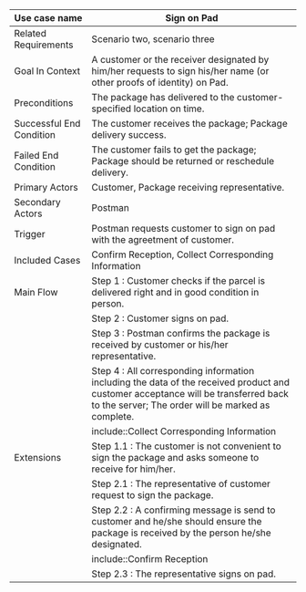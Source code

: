| Use case name            | Sign on Pad                              |
| ------------------------ | ---------------------------------------- |
| Related Requirements     | Scenario two, scenario three             |
| Goal In Context          | A customer or the receiver designated by him/her requests to sign his/her name (or other proofs of identity) on Pad. |
| Preconditions            | The package has delivered to the customer-specified location on time. |
| Successful End Condition | The customer receives the package; Package delivery success. |
| Failed End Condition     | The customer fails to get the package; Package should be returned or reschedule delivery.    |
| Primary Actors           | Customer, Package receiving representative.                  |
| Secondary Actors         | Postman                                  |
| Trigger                  | Postman requests customer to sign on pad with the agreetment of customer.   |
| Included Cases           | Confirm Reception, Collect Corresponding Information         |
| Main Flow                | Step 1 : Customer checks if the parcel is delivered right and in good condition in person. |
|                          | Step 2 : Customer signs on pad. |
|                          | Step 3 : Postman confirms the package is received by customer or his/her representative. |
|                          | Step 4 : All corresponding information including the data of the received product and customer acceptance will be transferred back to the server; The order will be marked as complete. |
|                          | include::Collect Corresponding Information |
| Extensions               | Step 1.1 : The customer is not convenient to sign the package and asks someone to receive for him/her.           |
|                          | Step 2.1 : The representative of customer request to sign the package. |
|                          | Step 2.2 : A confirming message is send to customer and he/she should ensure the package is received by the person he/she designated. |
|                          | include::Confirm Reception |
|                          | Step 2.3 : The representative signs on pad. |